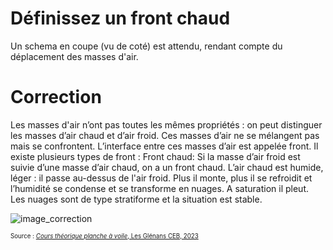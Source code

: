 ﻿# Définissez un front chaud
  Un schema en coupe (vu de coté) est attendu, rendant compte du déplacement des masses d'air.

# Correction

Les masses d'air n’ont pas toutes les mêmes propriétés : on peut distinguer les masses d’air chaud et d’air froid. Ces masses d’air ne se mélangent pas mais se confrontent. L’interface entre ces masses d’air est appelée front.
 Il existe plusieurs types de front :
Front chaud: Si la masse d’air froid est suivie d’une masse d’air chaud, on a un front chaud. L’air chaud est humide, léger : il passe au-dessus de l'air froid. Plus il monte, plus il se refroidit et l’humidité se condense et se transforme en nuages. A saturation il pleut. Les nuages sont de type stratiforme et la situation est stable. 


![image_correction](./images/front_chaud_schema.png)

<sup><sub>Source : [*Cours théorique planche à voile*, Les Glénans CEB, 2023](https://encadrementbenevole.glenans.asso.fr/wp-content/uploads/2023/07/Cours-theorique-PAV-Version-1.pdf) </sub></sup>